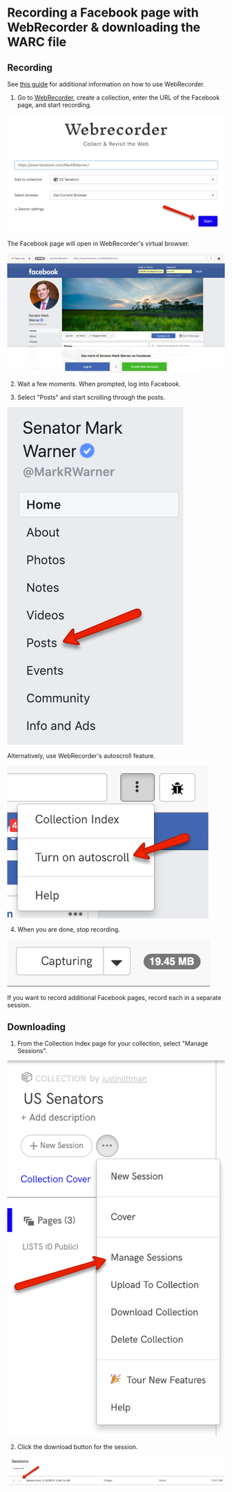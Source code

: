 # Recording a Facebook page with WebRecorder & downloading the WARC file

## Recording

See [this guide](https://guide.webrecorder.io/) for additional information on how to use WebRecorder.

1. Go to [WebRecorder](https://webrecorder.io), create a collection, enter the URL of the Facebook page, and start recording.

![Start recording](images/start_recording.png)

The Facebook page will open in WebRecorder's virtual browser.

![Virtual browser](images/web_recorder_browser.png)

2. Wait a few moments. When prompted, log into Facebook.

3. Select "Posts" and start scrolling through the posts.

![Posts](images/posts.png)

Alternatively, use WebRecorder's autoscroll feature.

![Autoscroll](images/autoscroll.png)

4. When you are done, stop recording.

![Stop recording](images/stop_recording.png)

If you want to record additional Facebook pages, record each in a separate session.

## Downloading

1. From the Collection Index page for your collection, select "Manage Sessions".

![Manage sessions](images/manage_sessions.png)

2. Click the download button for the session.

![Downloading](images/download.png)
